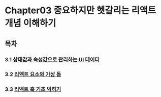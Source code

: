 # Chapter03 중요하지만 헷갈리는 리액트 개념 이해하기

## 목차
### 3.1 [상태값과 속성값으로 관리하는 UI 데이터](https://github.com/kwhong95/React-Programming/tree/master/Chapter3/1.UIData:State%26Props)
### 3.2 [리액트 요소와 가상 돔](https://github.com/kwhong95/React-Programming/tree/master/Chapter3/2.ReactElement%26VirtualDom)
### 3.3 [리액트 훅 기초 익히기 ]()
